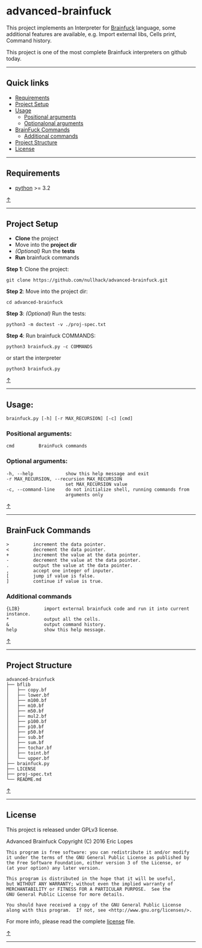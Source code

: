 # advanced-brainfuck

This project implements an Interpreter for [Brainfuck](https://en.wikipedia.org/wiki/Brainfuck) language, some additional features are available, e.g. Import external libs, Cells print, Command history.

This project is one of the most complete Brainfuck interpreters on github today.

----

## Quick links
- [Requirements](#requirements)
- [Project Setup](#project-setup)
- [Usage](#usage)
  - [Positional arguments](#positional-arguments)
  - [Optionalonal arguments](#optional-arguments)
- [BrainFuck Commands](#brainfuck-commands)
  - [Additional commands](#additional-commands)
- [Project Structure](#project-structure)
- [License](#license)

----

## Requirements

* [python](https://www.python.org/download/releases/3.0/) >= 3.2

[↑](#quick-links)

----

## Project Setup

* **Clone** the project
* Move into the **project dir**
* *(Optional)* Run the **tests**
* **Run** brainfuck commands

**Step 1**: Clone the project:

    git clone https://github.com/nullhack/advanced-brainfuck.git

**Step 2**: Move into the project dir:

    cd advanced-brainfuck

**Step 3**: *(Optional)* Run the tests:

    python3 -m doctest -v ./proj-spec.txt
    
**Step 4**: Run brainfuck COMMANDS:

    python3 brainfuck.py -c COMMANDS
    
or start the interpreter

    python3 brainfuck.py

[↑](#quick-links)

----

## Usage: 

    brainfuck.py [-h] [-r MAX_RECURSION] [-c] [cmd]

### Positional arguments:

    cmd         BrainFuck commands

### Optional arguments:

    -h, --help            show this help message and exit
    -r MAX_RECURSION, --recursion MAX_RECURSION
                          set MAX_RECURSION value
    -c, --command-line    do not initialize shell, running commands from
                          arguments only

[↑](#quick-links)

----

## BrainFuck Commands

    >         increment the data pointer.
    <         decrement the data pointer.
    +         increment the value at the data pointer.
    -         decrement the value at the data pointer.
    .         output the value at the data pointer.
    ,         accept one integer of inputer.
    [         jump if value is false.
    ]         continue if value is true.

### Additional commands

    {LIB}         import external brainfuck code and run it into current instance.
    *             output all the cells.
    &             output command history.
    help          show this help message.

[↑](#quick-links)

----

## Project Structure

    advanced-brainfuck
    ├── bflib
    │   ├── copy.bf
    │   ├── lower.bf
    │   ├── m100.bf
    │   ├── m10.bf
    │   ├── m50.bf
    │   ├── mul2.bf
    │   ├── p100.bf
    │   ├── p10.bf
    │   ├── p50.bf
    │   ├── sub.bf
    │   ├── sum.bf
    │   ├── tochar.bf
    │   ├── toint.bf
    │   └── upper.bf
    ├── brainfuck.py
    ├── LICENSE
    ├── proj-spec.txt
    └── README.md

[↑](#quick-links)

----

## License

This project is released under GPLv3 license.

Advanced Brainfuck Copyright (C) 2016  Eric Lopes

    This program is free software: you can redistribute it and/or modify
    it under the terms of the GNU General Public License as published by
    the Free Software Foundation, either version 3 of the License, or
    (at your option) any later version.

    This program is distributed in the hope that it will be useful,
    but WITHOUT ANY WARRANTY; without even the implied warranty of
    MERCHANTABILITY or FITNESS FOR A PARTICULAR PURPOSE.  See the
    GNU General Public License for more details.

    You should have received a copy of the GNU General Public License
    along with this program.  If not, see <http://www.gnu.org/licenses/>.

For more info, please read the complete [license](LICENSE) file.

[↑](#quick-links)

----
